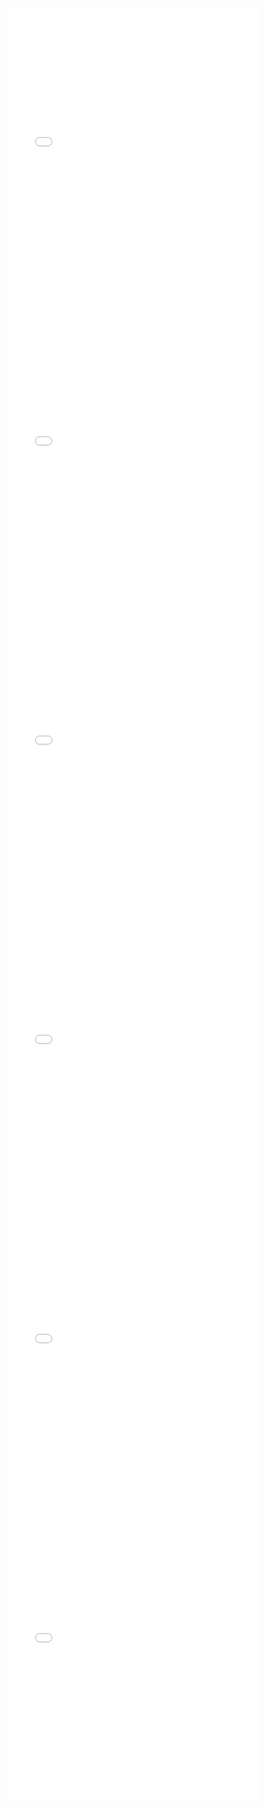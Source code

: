 <iframe id="igraph" scrolling="no" style="border:none;" seamless="seamless" src="gantt/peri_euridice_scene_0.html" height="600" width="100%"></iframe>
<iframe id="igraph" scrolling="no" style="border:none;" seamless="seamless" src="gantt/peri_euridice_scene_1.html" height="600" width="100%"></iframe>
<iframe id="igraph" scrolling="no" style="border:none;" seamless="seamless" src="gantt/peri_euridice_scene_2.html" height="600" width="100%"></iframe>
<iframe id="igraph" scrolling="no" style="border:none;" seamless="seamless" src="gantt/peri_euridice_scene_3.html" height="600" width="100%"></iframe>
<iframe id="igraph" scrolling="no" style="border:none;" seamless="seamless" src="gantt/peri_euridice_scene_4.html" height="600" width="100%"></iframe>
<iframe id="igraph" scrolling="no" style="border:none;" seamless="seamless" src="gantt/peri_euridice_scene_5.html" height="600" width="100%"></iframe>